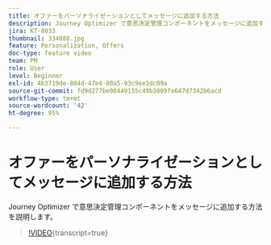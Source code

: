 ```yaml
---
title: オファーをパーソナライゼーションとしてメッセージに追加する方法
description: Journey Optimizer で意思決定管理コンポーネントをメッセージに追加する方法を説明します。
jira: KT-8033
thumbnail: 334088.jpg
feature: Personalization, Offers
doc-type: feature video
team: PM
role: User
level: Beginner
exl-id: 4b3719de-804d-47e4-80a5-93c9ee1dc09a
source-git-commit: fd9d277be00449155c49b3809fe647d7342b6acd
workflow-type: tm+mt
source-wordcount: '42'
ht-degree: 95%

---
```


# オファーをパーソナライゼーションとしてメッセージに追加する方法

Journey Optimizer で意思決定管理コンポーネントをメッセージに追加する方法を説明します。

>[!VIDEO](https://video.tv.adobe.com/v/334088?quality=12&learn=on){transcript=true}
